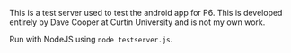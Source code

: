 This is a test server used to test the android app for P6. This is developed entirely by Dave Cooper at Curtin University and is not my own work.

Run with NodeJS using `node testserver.js`.